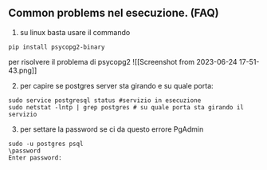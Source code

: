 ## Common problems nel esecuzione. (FAQ)

1. su linux basta usare il commando 
```shell  
pip install psycopg2-binary
```
per risolvere il problema di psycopg2
![[Screenshot from 2023-06-24 17-51-43.png]]

2. per capire se postgres server sta girando e su quale porta:
   
```shell 
sudo service postgresql status #servizio in esecuzione
sudo netstat -lntp | grep postgres # su quale porta sta girando il servizio
```

3. per settare la password se ci da questo errore PgAdmin
```shell
sudo -u postgres psql
\password
Enter password: 

```


